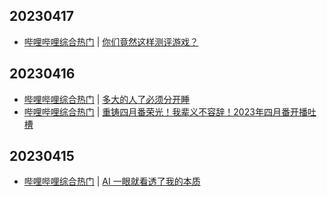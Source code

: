 ## 20230417
- [哔哩哔哩综合热门](https://www.bilibili.com/v/popular/all/) | [你们竟然这样测评游戏？](https://b23.tv/BV19m4y117ey)

## 20230416
- [哔哩哔哩综合热门](https://www.bilibili.com/v/popular/all/) | [多大的人了必须分开睡](https://b23.tv/BV1ig4y1T7CJ)
- [哔哩哔哩综合热门](https://www.bilibili.com/v/popular/all/) | [重铸四月番荣光！我辈义不容辞！2023年四月番开播吐槽](https://b23.tv/BV1og4y1T7VR)

## 20230415
- [哔哩哔哩综合热门](https://www.bilibili.com/v/popular/all/) | [AI 一眼就看透了我的本质](https://b23.tv/BV1DP411U7kS)

